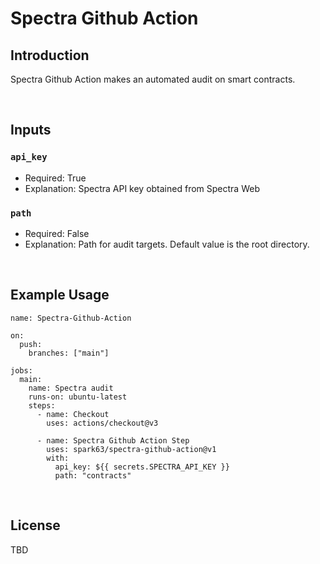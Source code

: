 # Spectra Github Action


## Introduction
Spectra Github Action makes an automated audit on smart contracts.

<br>


## Inputs

### `api_key`

- Required: True
- Explanation: Spectra API key obtained from Spectra Web

### `path`

- Required: False
- Explanation: Path for audit targets. Default value is the root directory.

<br>

## Example Usage

```
name: Spectra-Github-Action

on:
  push:
    branches: ["main"]

jobs:
  main:
    name: Spectra audit
    runs-on: ubuntu-latest
    steps:
      - name: Checkout
        uses: actions/checkout@v3
        
      - name: Spectra Github Action Step
        uses: spark63/spectra-github-action@v1
        with:
          api_key: ${{ secrets.SPECTRA_API_KEY }}
          path: "contracts"

```

<br>

## License

TBD